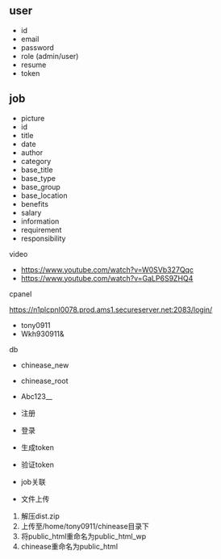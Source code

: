 ## user
  - id
  - email
  - password
  - role (admin/user)
  - resume
  - token

## job
  - picture
  - id
  - title
  - date
  - author
  - category
  - base_title
  - base_type
  - base_group
  - base_location
  - benefits
  - salary
  - information
  - requirement
  - responsibility


video
- https://www.youtube.com/watch?v=W0SVb327Qqc
- https://www.youtube.com/watch?v=GaLP6S9ZHQ4

cpanel

https://n1plcpnl0078.prod.ams1.secureserver.net:2083/login/
- tony0911
- Wkh930911&

db
- chinease_new
- chinease_root
- Abc123__


- 注册
- 登录
- 生成token
- 验证token
- job关联
- 文件上传


1. 解压dist.zip
2. 上传至/home/tony0911/chinease目录下
3. 将public_html重命名为public_html_wp
4. chinease重命名为public_html

